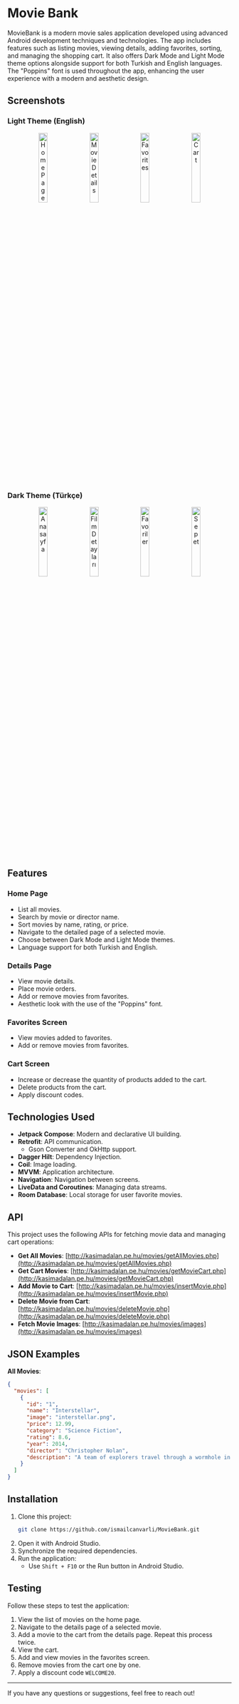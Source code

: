 # Movie Bank

MovieBank is a modern movie sales application developed using advanced Android development techniques and technologies. The app includes features such as listing movies, viewing details, adding favorites, sorting, and managing the shopping cart. It also offers Dark Mode and Light Mode theme options alongside support for both Turkish and English languages. The "Poppins" font is used throughout the app, enhancing the user experience with a modern and aesthetic design.

## Screenshots

### Light Theme (English)
<p align="center">
  <img src="https://github.com/user-attachments/assets/63eac6ee-e3ee-4600-bfe3-510561454081" alt="Home Page" width="20%" style="margin-right: 10px;"/>
  <img src="https://github.com/user-attachments/assets/37a881af-39b1-4b49-9418-b547a08fb658" alt="Movie Details" width="20%" style="margin-right: 10px;"/>
  <img src="https://github.com/user-attachments/assets/e94f1496-e5a6-434b-8041-b97b2698a450" alt="Favorites" width="20%" style="margin-right: 10px;"/>
  <img src="https://github.com/user-attachments/assets/d5871b6d-cb96-4254-9240-93541527380a" alt="Cart" width="20%"/>
</p>

### Dark Theme (Türkçe)
<p align="center">
  <img src="https://github.com/user-attachments/assets/e11f7b9e-1d1a-4a76-a2ec-d299087ed82d" alt="Anasayfa" width="20%" style="margin-right: 10px;"/>
  <img src="https://github.com/user-attachments/assets/a198e4a1-0466-4d17-91cb-01d1b00fba41" alt="Film Detayları" width="20%" style="margin-right: 10px;"/>
  <img src="https://github.com/user-attachments/assets/fe36de07-850e-42ec-9c81-003f38d311f4" alt="Favoriler" width="20%" style="margin-right: 10px;"/>
  <img src="https://github.com/user-attachments/assets/b746df26-47d2-4039-a419-da7c33d32b3d" alt="Sepet" width="20%"/>
</p>

## Features

### Home Page

- List all movies.
- Search by movie or director name.
- Sort movies by name, rating, or price.
- Navigate to the detailed page of a selected movie.
- Choose between Dark Mode and Light Mode themes.
- Language support for both Turkish and English.

### Details Page

- View movie details.
- Place movie orders.
- Add or remove movies from favorites.
- Aesthetic look with the use of the "Poppins" font.

### Favorites Screen

- View movies added to favorites.
- Add or remove movies from favorites.

### Cart Screen

- Increase or decrease the quantity of products added to the cart.
- Delete products from the cart.
- Apply discount codes.

## Technologies Used

- **Jetpack Compose**: Modern and declarative UI building.
- **Retrofit**: API communication.
  - Gson Converter and OkHttp support.
- **Dagger Hilt**: Dependency Injection.
- **Coil**: Image loading.
- **MVVM**: Application architecture.
- **Navigation**: Navigation between screens.
- **LiveData and Coroutines**: Managing data streams.
- **Room Database**: Local storage for user favorite movies.

## API

This project uses the following APIs for fetching movie data and managing cart operations:

- **Get All Movies**: [http://kasimadalan.pe.hu/movies/getAllMovies.php](http://kasimadalan.pe.hu/movies/getAllMovies.php)
- **Get Cart Movies**: [http://kasimadalan.pe.hu/movies/getMovieCart.php](http://kasimadalan.pe.hu/movies/getMovieCart.php)
- **Add Movie to Cart**: [http://kasimadalan.pe.hu/movies/insertMovie.php](http://kasimadalan.pe.hu/movies/insertMovie.php)
- **Delete Movie from Cart**: [http://kasimadalan.pe.hu/movies/deleteMovie.php](http://kasimadalan.pe.hu/movies/deleteMovie.php)
- **Fetch Movie Images**: [http://kasimadalan.pe.hu/movies/images](http://kasimadalan.pe.hu/movies/images)

## JSON Examples

**All Movies**:
```json
{
  "movies": [
    {
      "id": "1",
      "name": "Interstellar",
      "image": "interstellar.png",
      "price": 12.99,
      "category": "Science Fiction",
      "rating": 8.6,
      "year": 2014,
      "director": "Christopher Nolan",
      "description": "A team of explorers travel through a wormhole in space in an attempt to ensure humanity's survival."
    }
  ]
}
```

## Installation

1. Clone this project:
   ```bash
   git clone https://github.com/ismailcanvarli/MovieBank.git
   ```
2. Open it with Android Studio.
3. Synchronize the required dependencies.
4. Run the application:
   - Use `Shift + F10` or the Run button in Android Studio.

## Testing

Follow these steps to test the application:

1. View the list of movies on the home page.
2. Navigate to the details page of a selected movie.
3. Add a movie to the cart from the details page. Repeat this process twice.
4. View the cart.
5. Add and view movies in the favorites screen.
6. Remove movies from the cart one by one.
7. Apply a discount code `WELCOME20`.

---

If you have any questions or suggestions, feel free to reach out!
